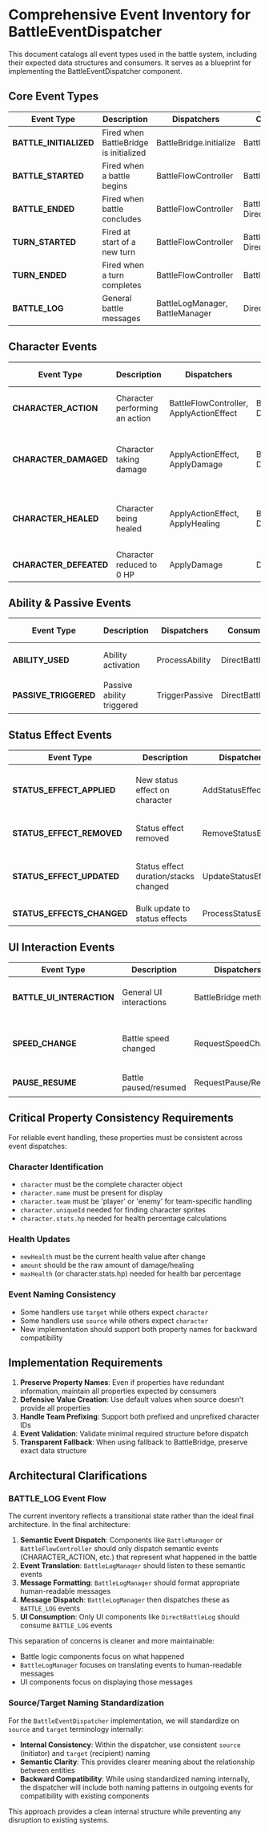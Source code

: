 # Comprehensive Event Inventory for BattleEventDispatcher

This document catalogs all event types used in the battle system, including their expected data structures and consumers. It serves as a blueprint for implementing the BattleEventDispatcher component.

## Core Event Types

| Event Type | Description | Dispatchers | Consumers | Data Structure |
|------------|-------------|------------|-----------|----------------|
| **BATTLE_INITIALIZED** | Fired when BattleBridge is initialized | BattleBridge.initialize | BattleScene | `{ battleManager, battleScene }` |
| **BATTLE_STARTED** | Fired when a battle begins | BattleFlowController | BattleControlPanel | `{ playerTeam, enemyTeam }` |
| **BATTLE_ENDED** | Fired when battle concludes | BattleFlowController | BattleScene, DirectBattleLog | `{ winner: 'player'/'enemy'/'draw', reason }` |
| **TURN_STARTED** | Fired at start of a new turn | BattleFlowController | BattleScene, DirectBattleLog | `{ turnNumber, currentCharacter, character }` |
| **TURN_ENDED** | Fired when a turn completes | BattleFlowController | BattleScene | `{ currentCharacter, turnNumber }` |
| **BATTLE_LOG** | General battle messages | BattleLogManager, BattleManager | DirectBattleLog | `{ message, type }` |

## Character Events

| Event Type | Description | Dispatchers | Consumers | Data Structure |
|------------|-------------|------------|-----------|----------------|
| **CHARACTER_ACTION** | Character performing an action | BattleFlowController, ApplyActionEffect | BattleScene, DirectBattleLog | `{ character, action: { type, name, abilityName, target } }` |
| **CHARACTER_DAMAGED** | Character taking damage | ApplyActionEffect, ApplyDamage | BattleScene, DirectBattleLog | `{ character, target, amount, source, ability, newHealth, maxHealth }` |
| **CHARACTER_HEALED** | Character being healed | ApplyActionEffect, ApplyHealing | BattleScene, DirectBattleLog | `{ character, target, amount, source, ability, newHealth, maxHealth }` |
| **CHARACTER_DEFEATED** | Character reduced to 0 HP | ApplyDamage | DirectBattleLog | `{ character, source }` |

## Ability & Passive Events

| Event Type | Description | Dispatchers | Consumers | Data Structure |
|------------|-------------|------------|-----------|----------------|
| **ABILITY_USED** | Ability activation | ProcessAbility | DirectBattleLog | `{ source, ability, targets, result }` |
| **PASSIVE_TRIGGERED** | Passive ability triggered | TriggerPassive | DirectBattleLog | `{ character, triggerType, passiveData, result }` |

## Status Effect Events

| Event Type | Description | Dispatchers | Consumers | Data Structure |
|------------|-------------|------------|-----------|----------------|
| **STATUS_EFFECT_APPLIED** | New status effect on character | AddStatusEffect | BattleScene, StatusEffectContainer, DirectBattleLog | `{ character, statusId, duration, stacks, statusDefinition }` |
| **STATUS_EFFECT_REMOVED** | Status effect removed | RemoveStatusEffect | BattleScene, StatusEffectContainer, DirectBattleLog | `{ character, statusId, statusDefinition }` |
| **STATUS_EFFECT_UPDATED** | Status effect duration/stacks changed | UpdateStatusEffect | StatusEffectContainer | `{ character, statusId, duration, stacks, statusDefinition }` |
| **STATUS_EFFECTS_CHANGED** | Bulk update to status effects | ProcessStatusEffects | StatusEffectContainer | `{ character, effects }` |

## UI Interaction Events

| Event Type | Description | Dispatchers | Consumers | Data Structure |
|------------|-------------|------------|-----------|----------------|
| **BATTLE_UI_INTERACTION** | General UI interactions | BattleBridge methods | BattleScene, DirectBattleLog | Various, common properties: `{ action }` |
| **SPEED_CHANGE** | Battle speed changed | RequestSpeedChange | DirectBattleLog | `{ action: 'speed_change', speed, previousSpeed, turnDelay, actionDelay }` |
| **PAUSE_RESUME** | Battle paused/resumed | RequestPause/Resume | N/A | `{ action: 'pause'/'resume' }` |

## Critical Property Consistency Requirements

For reliable event handling, these properties must be consistent across event dispatches:

### Character Identification
- `character` must be the complete character object
- `character.name` must be present for display
- `character.team` must be 'player' or 'enemy' for team-specific handling
- `character.uniqueId` needed for finding character sprites
- `character.stats.hp` needed for health percentage calculations

### Health Updates
- `newHealth` must be the current health value after change
- `amount` should be the raw amount of damage/healing
- `maxHealth` (or character.stats.hp) needed for health bar percentage

### Event Naming Consistency
- Some handlers use `target` while others expect `character` 
- Some handlers use `source` while others expect `character`
- New implementation should support both property names for backward compatibility

## Implementation Requirements

1. **Preserve Property Names**: Even if properties have redundant information, maintain all properties expected by consumers
2. **Defensive Value Creation**: Use default values when source doesn't provide all properties
3. **Handle Team Prefixing**: Support both prefixed and unprefixed character IDs
4. **Event Validation**: Validate minimal required structure before dispatch
5. **Transparent Fallback**: When using fallback to BattleBridge, preserve exact data structure

## Architectural Clarifications

### BATTLE_LOG Event Flow
The current inventory reflects a transitional state rather than the ideal final architecture. In the final architecture:

1. **Semantic Event Dispatch**: Components like `BattleManager` or `BattleFlowController` should only dispatch semantic events (CHARACTER_ACTION, etc.) that represent what happened in the battle
2. **Event Translation**: `BattleLogManager` should listen to these semantic events
3. **Message Formatting**: `BattleLogManager` should format appropriate human-readable messages
4. **Message Dispatch**: `BattleLogManager` then dispatches these as `BATTLE_LOG` events
5. **UI Consumption**: Only UI components like `DirectBattleLog` should consume `BATTLE_LOG` events

This separation of concerns is cleaner and more maintainable:
- Battle logic components focus on what happened
- `BattleLogManager` focuses on translating events to human-readable messages  
- UI components focus on displaying those messages

### Source/Target Naming Standardization

For the `BattleEventDispatcher` implementation, we will standardize on `source` and `target` terminology internally:

- **Internal Consistency**: Within the dispatcher, use consistent `source` (initiator) and `target` (recipient) naming
- **Semantic Clarity**: This provides clearer meaning about the relationship between entities
- **Backward Compatibility**: While using standardized naming internally, the dispatcher will include both naming patterns in outgoing events for compatibility with existing components

This approach provides a clean internal structure while preventing any disruption to existing systems.

